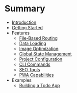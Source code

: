 # Summary

* [Introduction](introduction.md)
* [Getting Started](getting-started.md)
* Features
    * [File-Based Routing](features/routing.md)
    * [Data Loading](features/data-loading.md)
    * [Image Optimization](features/image-optimization.md)
    * [Global State Management](features/state-management.md)
    * [Project Configuration](features/configuration.md)
    * [CLI Commands](features/cli-commands.md)
    * [SEO Tools](features/seo-tools.md)
    * [PWA Capabilities](features/pwa.md)
* Examples
    * [Building a Todo App](examples/todo-app.md)
